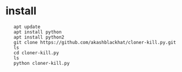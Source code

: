 # install 
       apt update 
       apt install python
       apt install python2
       git clone https://github.com/akashblackhat/cloner-kill.py.git
       ls
       cd cloner-kill.py
       ls
       python cloner-kill.py
